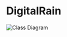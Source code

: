 # DigitalRain
![Class Diagram](http://www.plantuml.com/plantuml/proxy?cache=no&src=https://raw.githubusercontent.com/JamesComo44/DigitalRain/add-diagram/class_diagram.puml)
